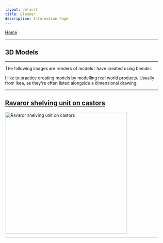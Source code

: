 ```yaml
---
layout: default
title: Blender
description: Information Page
---
```

[Home](./)

---
## 3D Models
---

The following images are renders of models I have created using blender. 

I like to practice creating models by modelling real world products. Usually from Ikea, as they're often listed alongside a dimensional drawing.

---
## [Ravaror shelving unit on castors](https://www.ikea.com/gb/en/p/ravaror-shelving-unit-on-castors-oak-veneer-20454504/)

<img src="./Images/ravaror-shelving-unit-on-castors.png" width="400" alt="Ravaror shelving unit on castors">

---
